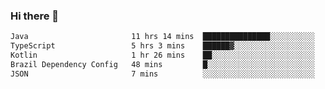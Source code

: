 ### Hi there 👋

<!--START_SECTION:waka-->

```txt
Java                       11 hrs 14 mins  ███████████████░░░░░░░░░░   59.88 %
TypeScript                 5 hrs 3 mins    ██████▓░░░░░░░░░░░░░░░░░░   26.95 %
Kotlin                     1 hr 26 mins    ██░░░░░░░░░░░░░░░░░░░░░░░   07.70 %
Brazil Dependency Config   48 mins         █░░░░░░░░░░░░░░░░░░░░░░░░   04.27 %
JSON                       7 mins          ░░░░░░░░░░░░░░░░░░░░░░░░░   00.64 %
```

<!--END_SECTION:waka-->

<!--
**jerry-shao/jerry-shao** is a ✨ _special_ ✨ repository because its `README.md` (this file) appears on your GitHub profile.

Here are some ideas to get you started:

- 🔭 I’m currently working on ...
- 🌱 I’m currently learning ...
- 👯 I’m looking to collaborate on ...
- 🤔 I’m looking for help with ...
- 💬 Ask me about ...
- 📫 How to reach me: ...
- 😄 Pronouns: ...
- ⚡ Fun fact: ...
-->
